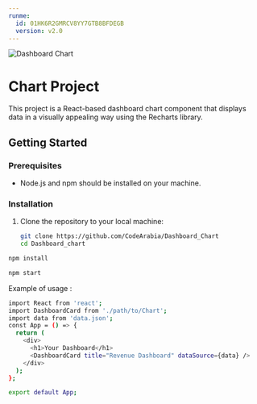 ```yaml
---
runme:
  id: 01HK6R2GMRCV8YY7GTB8BFDEGB
  version: v2.0
---
```


![Dashboard Chart](https://a.top4top.me/uploads/top4top_me3f29cc1620ec0.png)

# Chart Project

This project is a React-based dashboard chart component that displays data in a visually appealing way using the Recharts library.

## Getting Started

### Prerequisites

- Node.js and npm should be installed on your machine.

### Installation

1. Clone the repository to your local machine:

   ```bash
   git clone https://github.com/CodeArabia/Dashboard_Chart
   cd Dashboard_chart

```sh {"id":"01HK6SQ032Q3368PRNPJWJQ26A"}
npm install
```

```sh {"id":"01HK6R7DRVXWWRDN6R610FJHK5"}
npm start
```

Example of usage :

```sh {"id":"01HK6R89FT33YXZKZBR16KMJ8Y"}
import React from 'react';
import DashboardCard from './path/to/Chart';
import data from 'data.json';
const App = () => {
  return (
    <div>
      <h1>Your Dashboard</h1>
      <DashboardCard title="Revenue Dashboard" dataSource={data} />
    </div>
  );
};

export default App;

```
